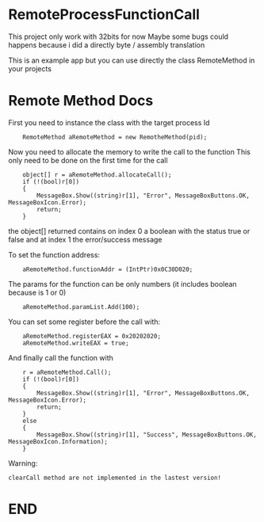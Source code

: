 # RemoteProcessFunctionCall

This project only work with 32bits for now
Maybe some bugs could happens because i did a directly byte / assembly translation

This is an example app but you can use directly the class RemoteMethod in your projects

# Remote Method Docs

First you need to instance the class with the target process Id

        RemoteMethod aRemoteMethod = new RemotheMethod(pid);

Now you need to allocate the memory to write the call to the function
This only need to be done on the first time for the call

        object[] r = aRemoteMethod.allocateCall();
        if (!(bool)r[0])
        {
            MessageBox.Show((string)r[1], "Error", MessageBoxButtons.OK, MessageBoxIcon.Error);
            return;
        }

the object[] returned contains on index 0 a boolean with the status true or false
and at index 1 the error/success message

To set the function address:

        aRemoteMethod.functionAddr = (IntPtr)0x0C30D020;

The params for the function can be only numbers (it includes boolean because is 1 or 0)

        aRemoteMethod.paramList.Add(100);

You can set some register before the call with:

        aRemoteMethod.registerEAX = 0x20202020;
        aRemoteMethod.writeEAX = true;

And finally call the function with

        r = aRemoteMethod.Call();
        if (!(bool)r[0])
        {
            MessageBox.Show((string)r[1], "Error", MessageBoxButtons.OK, MessageBoxIcon.Error);
            return;
        }
        else
        {
            MessageBox.Show((string)r[1], "Success", MessageBoxButtons.OK, MessageBoxIcon.Information);
        }

Warning:

    clearCall method are not implemented in the lastest version!


# END
